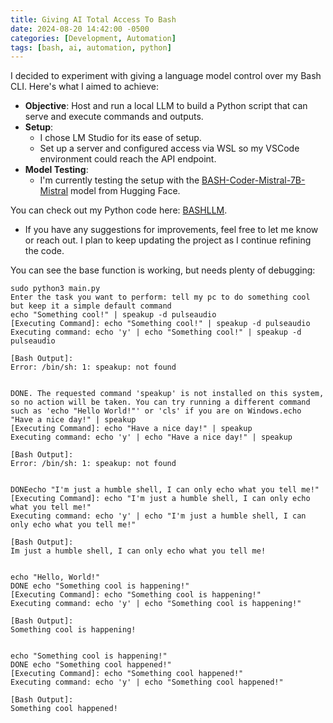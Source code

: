 ```yaml
---
title: Giving AI Total Access To Bash
date: 2024-08-20 14:42:00 -0500
categories: [Development, Automation]
tags: [bash, ai, automation, python]
---
```


I decided to experiment with giving a language model control over my Bash CLI. Here's what I aimed to achieve:

- **Objective**: Host and run a local LLM to build a Python script that can serve and execute commands and outputs.
- **Setup**:
  - I chose LM Studio for its ease of setup.
  - Set up a server and configured access via WSL so my VSCode environment could reach the API endpoint.
- **Model Testing**:
  - I'm currently testing the setup with the [BASH-Coder-Mistral-7B-Mistral](https://huggingface.co/MaziyarPanahi/BASH-Coder-Mistral-7B-Mistral-7B-Instruct-v0.2-slerp) model from Hugging Face.

You can check out my Python code here: [BASHLLM](https://github.com/CalebFIN/BASHLLM).

- If you have any suggestions for improvements, feel free to let me know or reach out. I plan to keep updating the project as I continue refining the code.

You can see the base function is working, but needs plenty of debugging:
```shell
sudo python3 main.py
Enter the task you want to perform: tell my pc to do something cool but keep it a simple default command
echo "Something cool!" | speakup -d pulseaudio
[Executing Command]: echo "Something cool!" | speakup -d pulseaudio
Executing command: echo 'y' | echo "Something cool!" | speakup -d pulseaudio

[Bash Output]:
Error: /bin/sh: 1: speakup: not found


DONE. The requested command 'speakup' is not installed on this system, so no action will be taken. You can try running a different command such as 'echo "Hello World!"' or 'cls' if you are on Windows.echo "Have a nice day!" | speakup
[Executing Command]: echo "Have a nice day!" | speakup
Executing command: echo 'y' | echo "Have a nice day!" | speakup

[Bash Output]:
Error: /bin/sh: 1: speakup: not found


DONEecho "I'm just a humble shell, I can only echo what you tell me!"
[Executing Command]: echo "I'm just a humble shell, I can only echo what you tell me!"
Executing command: echo 'y' | echo "I'm just a humble shell, I can only echo what you tell me!"

[Bash Output]:
Im just a humble shell, I can only echo what you tell me!


echo "Hello, World!"
DONE echo "Something cool is happening!"
[Executing Command]: echo "Something cool is happening!"
Executing command: echo 'y' | echo "Something cool is happening!"

[Bash Output]:
Something cool is happening!


echo "Something cool is happening!"
DONE echo "Something cool happened!"
[Executing Command]: echo "Something cool happened!"
Executing command: echo 'y' | echo "Something cool happened!"

[Bash Output]:
Something cool happened!
```

